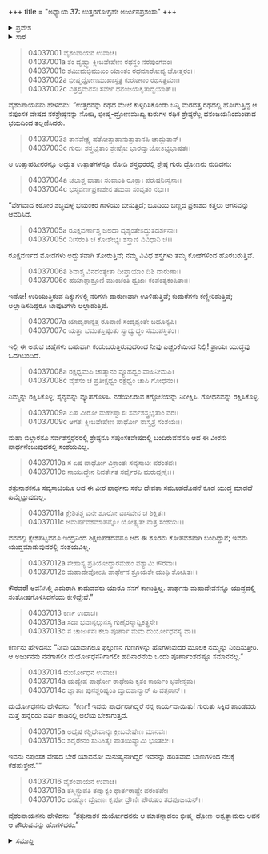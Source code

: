+++
title = "ಅಧ್ಯಾಯ 37: ಉತ್ತರಗೋಗ್ರಹೇ ಅರ್ಜುನಪ್ರಶಂಸಾ"
+++

<details><summary>ಪ್ರವೇಶ</summary>


।।   ಓಂ ಓಂ ನಮೋ ನಾರಾಯಣಾಯ।।   ಶ್ರೀ ವೇದವ್ಯಾಸಾಯ ನಮಃ ।।

ಶ್ರೀ ಕೃಷ್ಣದ್ವೈಪಾಯನ ವೇದವ್ಯಾಸ ವಿರಚಿತ  

**ಶ್ರೀ ಮಹಾಭಾರತ**

**ವಿರಾಟ ಪರ್ವ**

**ಗೋಹರಣ ಪರ್ವ**

**ಅಧ್ಯಾಯ 37**

</details>


<details><summary>ಸಾರ</summary>

ನಪುಂಸಕ ವೇಷದಲ್ಲಿರುವವನು ಅರ್ಜುನನೇ ಇರಬೇಕೆಂದು ಮತ್ತು ಕಾಣುವ ಉತ್ಪಾತಗಳು ಯುದ್ಧದಲ್ಲಿ ತಮಗೆ ಸೋಲನ್ನು ಸೂಚಿಸುತ್ತವೆ ಎಂದು ದ್ರೋಣನು ನುಡಿದುದು (1-12). ಅವನು ಅರ್ಜುನನೇ ಆಗಿದ್ದರೆ ಗುರುತು ಸಿಕ್ಕಿದ ಪಾಂಡವರು ಮತ್ತೆ ಹನ್ನೆರಡು ವರ್ಷ ಕಾಡಿನಲ್ಲಿ ಅಲೆಯ ಬೇಕಾಗುತ್ತದೆ ಎಂದು ದುರ್ಯೋಧನನು ನುಡಿದುದು (13-16).

</details>


> 04037001 ವೈಶಂಪಾಯನ ಉವಾಚ।  
04037001a ತಂ ದೃಷ್ಟ್ವಾ ಕ್ಲೀಬವೇಷೇಣ ರಥಸ್ಥಂ ನರಪುಂಗವಂ।  
04037001c ಶಮೀಮಭಿಮುಖಂ ಯಾಂತಂ ರಥಮಾರೋಪ್ಯ ಚೋತ್ತರಂ।।  
04037002a ಭೀಷ್ಮದ್ರೋಣಮುಖಾಸ್ತತ್ರ ಕುರೂಣಾಂ ರಥಸತ್ತಮಾಃ।  
04037002c ವಿತ್ರಸ್ತಮನಸಃ ಸರ್ವೇ ಧನಂಜಯಕೃತಾದ್ಭಯಾತ್।।

ವೈಶಂಪಾಯನನು ಹೇಳಿದನು: “ಉತ್ತರನನ್ನು ರಥದ ಮೇಲೆ ಕುಳ್ಳಿರಿಸಿಕೊಂಡು ಬನ್ನಿ ಮರದತ್ತ ರಥದಲ್ಲಿ ಹೋಗುತ್ತಿದ್ದ ಆ ನಪುಂಸಕ ವೇಷದ ನರಶ್ರೇಷ್ಠನನ್ನು ನೋಡಿ, ಭೀಷ್ಮ-ದ್ರೋಣಮುಖ್ಯ ಕುರುಗಳ ರಥಿಕ ಶ್ರೇಷ್ಠರೆಲ್ಲ ಧನಂಜಯನಿಂದುಂಟಾದ ಭಯದಿಂದ ತಲ್ಲಣಿಸಿದರು.

> 04037003a ತಾನವೇಕ್ಷ್ಯ ಹತೋತ್ಸಾಹಾನುತ್ಪಾತಾನಪಿ ಚಾದ್ಭುತಾನ್।   
04037003c ಗುರುಃ ಶಸ್ತ್ರಭೃತಾಂ ಶ್ರೇಷ್ಠೋ ಭಾರದ್ವಾಜೋಽಭ್ಯಭಾಷತ।।

ಆ ಉತ್ಸಾಹಹೀನರನ್ನೂ ಅದ್ಭುತ ಉತ್ಪಾತಗಳನ್ನೂ ನೋಡಿ ಶಸ್ತ್ರಧರರಲ್ಲಿ ಶ್ರೇಷ್ಠ ಗುರು ದ್ರೋಣನು ನುಡಿದನು:

> 04037004a ಚಲಾಶ್ಚ ವಾತಾಃ ಸಂವಾಂತಿ ರೂಕ್ಷಾಃ ಪರುಷನಿಃಸ್ವನಾಃ।  
04037004c ಭಸ್ಮವರ್ಣಪ್ರಕಾಶೇನ ತಮಸಾ ಸಂವೃತಂ ನಭಃ।।

“ವೇಗವಾದ ಕಠೋರ ಶಬ್ಧವುಳ್ಳ ಭಯಂಕರ ಗಾಳಿಯು ಬೀಸುತ್ತಿದೆ; ಬೂದಿಯ ಬಣ್ಣದ ಪ್ರಕಾಶದ ಕತ್ತಲು ಆಗಸವನ್ನು ಆವರಿಸಿದೆ.

> 04037005a ರೂಕ್ಷವರ್ಣಾಶ್ಚ ಜಲದಾ ದೃಶ್ಯಂತೇಽದ್ಭುತದರ್ಶನಾಃ।  
04037005c ನಿಃಸರಂತಿ ಚ ಕೋಶೇಭ್ಯಃ ಶಸ್ತ್ರಾಣಿ ವಿವಿಧಾನಿ ಚ।।

ರೂಕ್ಷವರ್ಣದ ಮೋಡಗಳು ಅದ್ಭುತವಾಗಿ ತೋರುತ್ತಿವೆ; ನಮ್ಮ ವಿವಿಧ ಶಸ್ತ್ರಗಳು ತಮ್ಮ ಕೋಶಗಳಿಂದ ಹೊರಬರುತ್ತಿವೆ.

> 04037006a ಶಿವಾಶ್ಚ ವಿನದಂತ್ಯೇತಾ ದೀಪ್ತಾಯಾಂ ದಿಶಿ ದಾರುಣಾಃ।   
04037006c ಹಯಾಶ್ಚಾಶ್ರೂಣಿ ಮುಂಚಂತಿ ಧ್ವಜಾಃ ಕಂಪಂತ್ಯಕಂಪಿತಾಃ।।

ಇದೋ! ಉರಿಯುತ್ತಿರುವ ದಿಕ್ಕುಗಳಲ್ಲಿ ನರಿಗಳು ದಾರುಣವಾಗಿ ಊಳಿಡುತ್ತಿವೆ; ಕುದುರೆಗಳು ಕಣ್ಣೀರಿಡುತ್ತಿವೆ; ಅಲ್ಲಾಡಿಸದಿದ್ದರೂ ಬಾವುಟಗಳು ಅಲ್ಲಾಡುತ್ತಿವೆ.

> 04037007a ಯಾದೃಶಾನ್ಯತ್ರ ರೂಪಾಣಿ ಸಂದೃಶ್ಯಂತೇ ಬಹೂನ್ಯಪಿ।  
04037007c ಯತ್ತಾ ಭವಂತಸ್ತಿಷ್ಠಂತು ಸ್ಯಾದ್ಯುದ್ಧಂ ಸಮುಪಸ್ಥಿತಂ।।

ಇಲ್ಲಿ ಈ ಅಶುಭ ಚಿಹ್ನೆಗಳು ಬಹುವಾಗಿ ಕಂಡುಬರುತ್ತಿರುವುದರಿಂದ ನೀವು ಎಚ್ಚರಿಕೆಯಿಂದ ನಿಲ್ಲಿ! ಪ್ರಾಯಃ ಯುದ್ಧವು ಒದಗಿಬಂದಿದೆ.

> 04037008a ರಕ್ಷಧ್ವಮಪಿ ಚಾತ್ಮಾನಂ ವ್ಯೂಹಧ್ವಂ ವಾಹಿನೀಮಪಿ।  
04037008c ವೈಶಸಂ ಚ ಪ್ರತೀಕ್ಷಧ್ವಂ ರಕ್ಷಧ್ವಂ ಚಾಪಿ ಗೋಧನಂ।।

ನಿಮ್ಮನ್ನು ರಕ್ಷಿಸಿಕೊಳ್ಳಿ; ಸೈನ್ಯವನ್ನು ವ್ಯೂಹಗೊಳಿಸಿ. ನಡೆಯಲಿರುವ ಕಗ್ಗೊಲೆಯನ್ನು ನಿರೀಕ್ಷಿಸಿ. ಗೋಧನವನ್ನು ರಕ್ಷಿಸಿಕೊಳ್ಳಿ.

> 04037009a ಏಷ ವೀರೋ ಮಹೇಷ್ವಾಸಃ ಸರ್ವಶಸ್ತ್ರಭೃತಾಂ ವರಃ।   
04037009c ಆಗತಃ ಕ್ಲೀಬವೇಷೇಣ ಪಾರ್ಥೋ ನಾಸ್ತ್ಯತ್ರ ಸಂಶಯಃ।।

ಮಹಾ ಬಿಲ್ಗಾರನೂ ಸರ್ವಶಸ್ತ್ರಧರರಲ್ಲಿ ಶ್ರೇಷ್ಠನೂ ಸಪುಂಸಕವೇಷದಲ್ಲಿ ಬಂದಿರುವವನೂ ಆದ ಈ ವೀರನು ಪಾರ್ಥನೆಂಬುವುದರಲ್ಲಿ ಸಂಶಯವಿಲ್ಲ.

> 04037010a ಸ ಏಷ ಪಾರ್ಥೋ ವಿಕ್ರಾಂತಃ ಸವ್ಯಸಾಚೀ ಪರಂತಪಃ।  
04037010c ನಾಯುದ್ಧೇನ ನಿವರ್ತೇತ ಸರ್ವೈರಪಿ ಮರುದ್ಗಣೈಃ।।

ಶತ್ರುನಾಶಕನೂ ಸವ್ಯಸಾಚಿಯೂ ಆದ ಈ ವೀರ ಪಾರ್ಥನು ಸಕಲ ದೇವತಾ ಸಮೂಹದೊಡನೆ ಕೂಡ ಯುದ್ಧ ಮಾಡದೆ ಹಿಮ್ಮೆಟ್ಟುವುದಿಲ್ಲ.

> 04037011a ಕ್ಲೇಶಿತಶ್ಚ ವನೇ ಶೂರೋ ವಾಸವೇನ ಚ ಶಿಕ್ಷಿತಃ।  
04037011c ಅಮರ್ಷವಶಮಾಪನ್ನೋ ಯೋತ್ಸ್ಯತೇ ನಾತ್ರ ಸಂಶಯಃ।।

ವನದಲ್ಲಿ ಕ್ಲೇಶಪಟ್ಟವನೂ ಇಂದ್ರನಿಂದ ಶಿಕ್ಷಣಪಡೆದವನೂ ಆದ ಈ ಶೂರನು ಕೋಪವಶನಾಗಿ ಬಂದಿದ್ದಾನೆ; ಇವನು ಯುದ್ಧಮಾಡುವುದರಲ್ಲಿ ಸಂಶಯವಿಲ್ಲ.

> 04037012a ನೇಹಾಸ್ಯ ಪ್ರತಿಯೋದ್ಧಾರಮಹಂ ಪಶ್ಯಾಮಿ ಕೌರವಾಃ।   
04037012c ಮಹಾದೇವೋಽಪಿ ಪಾರ್ಥೇನ ಶ್ರೂಯತೇ ಯುಧಿ ತೋಷಿತಃ।।

ಕೌರವರೆ! ಅವನಿಗಿಲ್ಲಿ ಎದುರಾಗಿ ಕಾದುವವರು ಯಾರೂ ನನಗೆ ಕಾಣುತ್ತಿಲ್ಲ. ಪಾರ್ಥನು ಮಹಾದೇವನನ್ನೂ ಯುದ್ಧದಲ್ಲಿ ಸಂತೋಷಗೊಳಿಸಿದನೆಂದು ಕೇಳಿದ್ದೇವೆ.”

> 04037013 ಕರ್ಣ ಉವಾಚ।   
04037013a ಸದಾ ಭವಾನ್ಫಲ್ಗುನಸ್ಯ ಗುಣೈರಸ್ಮಾನ್ವಿಕತ್ಥಸೇ।  
04037013c ನ ಚಾರ್ಜುನಃ ಕಲಾ ಪೂರ್ಣಾ ಮಮ ದುರ್ಯೋಧನಸ್ಯ ವಾ।।

ಕರ್ಣನು ಹೇಳಿದನು: “ನೀವು ಯಾವಾಗಲೂ ಫಲ್ಗುಣನ ಗುಣಗಳನ್ನು ಹೊಗಳುವುದರ ಮೂಲಕ ನಮ್ಮನ್ನು ನಿಂದಿಸುತ್ತೀರಿ. ಆ ಅರ್ಜುನನು ನನಗಾಗಲೀ ದುರ್ಯೋಧನನಿಗಾಗಲೀ ಹದಿನಾರನೆಯ ಒಂದು ಪೂರ್ಣಾಂಶದಷ್ಟೂ ಸಮಾನನಲ್ಲ.”

> 04037014 ದುರ್ಯೋಧನ ಉವಾಚ।  
04037014a ಯದ್ಯೇಷ ಪಾರ್ಥೋ ರಾಧೇಯ ಕೃತಂ ಕಾರ್ಯಂ ಭವೇನ್ಮಮ।  
04037014c ಜ್ಞಾತಾಃ ಪುನಶ್ಚರಿಷ್ಯಂತಿ ದ್ವಾದಶಾನ್ಯಾನ್ ಹಿ ವತ್ಸರಾನ್।।

ದುರ್ಯೋಧನನು ಹೇಳಿದನು: “ಕರ್ಣ! ಇವನು ಪಾರ್ಥನಾಗಿದ್ದರೆ ನನ್ನ ಕಾರ್ಯವಾಯಿತು! ಗುರುತು ಸಿಕ್ಕಿದ ಪಾಂಡವರು ಮತ್ತೆ ಹನ್ನೆರಡು ವರ್ಷ ಕಾಡಿನಲ್ಲಿ ಅಲೆಯ ಬೇಕಾಗುತ್ತದೆ.

> 04037015a ಅಥೈಷ ಕಶ್ಚಿದೇವಾನ್ಯಃ ಕ್ಲೀಬವೇಷೇಣ ಮಾನವಃ।  
04037015c ಶರೈರೇನಂ ಸುನಿಶಿತೈಃ ಪಾತಯಿಷ್ಯಾಮಿ ಭೂತಲೇ।।

ಇವನು ನಪುಂಸಕ ವೇಷದ ಬೇರೆ ಯಾವನೋ ಮನುಷ್ಯನಾಗಿದ್ದರೆ ಇವನನ್ನು ಹರಿತವಾದ ಬಾಣಗಳಿಂದ ನೆಲಕ್ಕೆ ಕೆಡಹುತ್ತೇನೆ.””

> 04037016 ವೈಶಂಪಾಯನ ಉವಾಚ।  
04037016a ತಸ್ಮಿನ್ಬ್ರುವತಿ ತದ್ವಾಕ್ಯಂ ಧಾರ್ತರಾಷ್ಟ್ರೇ ಪರಂತಪೇ।  
04037016c ಭೀಷ್ಮೋ ದ್ರೋಣಃ ಕೃಪೋ ದ್ರೌಣಿಃ ಪೌರುಷಂ ತದಪೂಜಯನ್।।

ವೈಶಂಪಾಯನನು ಹೇಳಿದನು: “ಶತ್ರುನಾಶಕ ದುರ್ಯೋಧನನು ಆ ಮಾತನ್ನಾಡಲು ಭೀಷ್ಮ-ದ್ರೋಣ-ಅಶ್ವತ್ಥಾಮರು ಅವನ ಆ ಪೌರುಷವನ್ನು ಹೊಗಳಿದರು.”


<details><summary>ಸಮಾಪ್ತಿ</summary>


ಇತಿ ಶ್ರೀ ಮಹಾಭಾರತೇ ವಿರಾಟ ಪರ್ವಣಿ ಗೋಹರಣ ಪರ್ವಣಿ ಉತ್ತರಗೋಗ್ರಹೇ ಅರ್ಜುನಪ್ರಶಂಸಾಯಾಂ ಸಪ್ತತ್ರಿಂಶೋಽಧ್ಯಾಯಃ।  
ಇದು ಶ್ರೀ ಮಹಾಭಾರತದಲ್ಲಿ ವಿರಾಟ ಪರ್ವದಲ್ಲಿ ಗೋಹರಣ ಪರ್ವದಲ್ಲಿ ಉತ್ತರಗೋಗ್ರಹದಲ್ಲಿ ಅರ್ಜುನಪ್ರಶಂಸೆಯಲ್ಲಿ ಮೂವತ್ತೇಳನೆಯ ಅಧ್ಯಾಯವು.



</details>
